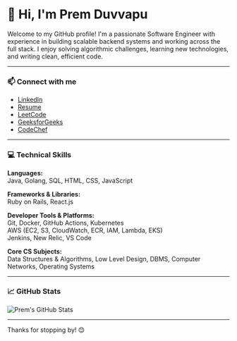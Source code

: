 # 👋 Hi, I'm Prem Duvvapu

Welcome to my GitHub profile! I'm a passionate Software Engineer with experience in building scalable backend systems and working across the full stack. I enjoy solving algorithmic challenges, learning new technologies, and writing clean, efficient code.

---

### 📫 Connect with me

- [LinkedIn](https://www.linkedin.com/in/prem-duvvapu/)  
- [Resume](https://drive.google.com/file/d/1NwOXW9nN4icT1my3_S4AIeqfo2sfdNsf/view?usp=sharing)  
- [LeetCode](https://leetcode.com/u/prem_duvvapu/)  
- [GeeksforGeeks](https://www.geeksforgeeks.org/user/prem_duvvapu/)  
- [CodeChef](https://www.codechef.com/users/prem_duvvapu)

---

### 💻 Technical Skills

**Languages:**  
Java, Golang, SQL, HTML, CSS, JavaScript

**Frameworks & Libraries:**  
Ruby on Rails, React.js

**Developer Tools & Platforms:**  
Git, Docker, GitHub Actions, Kubernetes  
AWS (EC2, S3, CloudWatch, ECR, IAM, Lambda, EKS)  
Jenkins, New Relic, VS Code

**Core CS Subjects:**  
Data Structures & Algorithms, Low Level Design, DBMS, Computer Networks, Operating Systems

---

### 📈 GitHub Stats

![Prem's GitHub Stats](https://github-readme-stats.vercel.app/api?username=Prem-Duvvapu&show_icons=true&theme=radical)

---

Thanks for stopping by! 😊
